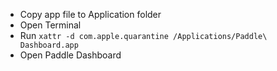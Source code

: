 * Copy app file to Application folder
* Open Terminal
* Run `xattr -d com.apple.quarantine /Applications/Paddle\ Dashboard.app`
* Open Paddle Dashboard
